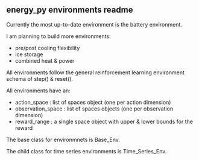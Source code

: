 ## energy_py environments readme

Currently the most up-to-date environment is the battery environment.  

I am planning to build more environments:
- pre/post cooling flexibility
- ice storage
- combined heat & power

All environments follow the general reinforcement learning environment schema of step() & reset().

All environments have an:
- action_space      : list of spaces object (one per action dimension)
- observation_space : list of spaces objects (one per observation dimension)
- reward_range      : a single space object with upper & lower bounds for the reward

The base class for environmnets is Base_Env.

The child class for time series environments is Time_Series_Env.
